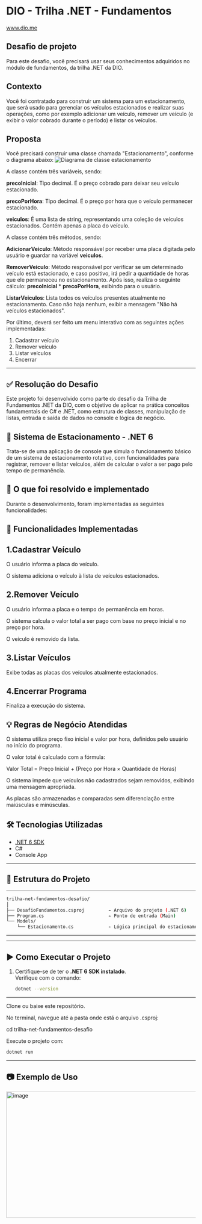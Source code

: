 # DIO - Trilha .NET - Fundamentos
www.dio.me

## Desafio de projeto
Para este desafio, você precisará usar seus conhecimentos adquiridos no módulo de fundamentos, da trilha .NET da DIO.

## Contexto
Você foi contratado para construir um sistema para um estacionamento, que será usado para gerenciar os veículos estacionados e realizar suas operações, como por exemplo adicionar um veículo, remover um veículo (e exibir o valor cobrado durante o período) e listar os veículos.

## Proposta
Você precisará construir uma classe chamada "Estacionamento", conforme o diagrama abaixo:
![Diagrama de classe estacionamento](diagrama_classe_estacionamento.png)

A classe contém três variáveis, sendo:

**precoInicial**: Tipo decimal. É o preço cobrado para deixar seu veículo estacionado.

**precoPorHora**: Tipo decimal. É o preço por hora que o veículo permanecer estacionado.

**veiculos**: É uma lista de string, representando uma coleção de veículos estacionados. Contém apenas a placa do veículo.

A classe contém três métodos, sendo:

**AdicionarVeiculo**: Método responsável por receber uma placa digitada pelo usuário e guardar na variável **veiculos**.

**RemoverVeiculo**: Método responsável por verificar se um determinado veículo está estacionado, e caso positivo, irá pedir a quantidade de horas que ele permaneceu no estacionamento. Após isso, realiza o seguinte cálculo: **precoInicial** * **precoPorHora**, exibindo para o usuário.

**ListarVeiculos**: Lista todos os veículos presentes atualmente no estacionamento. Caso não haja nenhum, exibir a mensagem "Não há veículos estacionados".

Por último, deverá ser feito um menu interativo com as seguintes ações implementadas:
1. Cadastrar veículo
2. Remover veículo
3. Listar veículos
4. Encerrar
-------------------------------------------------------------------------------------------------------------------------------------------------------------------------

## ✅ Resolução do Desafio

Este projeto foi desenvolvido como parte do desafio da Trilha de Fundamentos .NET da DIO, com o objetivo de aplicar na prática conceitos fundamentais de C# e .NET, como estrutura de classes, manipulação de listas, entrada e saída de dados no console e lógica de negócio.

## 🚗 Sistema de Estacionamento - .NET 6

Trata-se de uma aplicação de console que simula o funcionamento básico de um sistema de estacionamento rotativo, com funcionalidades para registrar, remover e listar veículos, além de calcular o valor a ser pago pelo tempo de permanência.

## 🧩 O que foi resolvido e implementado

Durante o desenvolvimento, foram implementadas as seguintes funcionalidades:

## 🔧 Funcionalidades Implementadas

## 1.Cadastrar Veículo

O usuário informa a placa do veículo.

O sistema adiciona o veículo à lista de veículos estacionados.

## 2.Remover Veículo

O usuário informa a placa e o tempo de permanência em horas.

O sistema calcula o valor total a ser pago com base no preço inicial e no preço por hora.

O veículo é removido da lista.

## 3.Listar Veículos

Exibe todas as placas dos veículos atualmente estacionados.

## 4.Encerrar Programa

Finaliza a execução do sistema.

## 💡 Regras de Negócio Atendidas

O sistema utiliza preço fixo inicial e valor por hora, definidos pelo usuário no início do programa.

O valor total é calculado com a fórmula:

Valor Total = Preço Inicial + (Preço por Hora × Quantidade de Horas)


O sistema impede que veículos não cadastrados sejam removidos, exibindo uma mensagem apropriada.

As placas são armazenadas e comparadas sem diferenciação entre maiúsculas e minúsculas.
## 🛠️ Tecnologias Utilizadas

- [.NET 6 SDK](https://dotnet.microsoft.com/en-us/download/dotnet/6.0)
- C#
- Console App

---

## 📁 Estrutura do Projeto

-------------------------------------------------------------------------------------------------------------------------------------------------------------------------
```bash
trilha-net-fundamentos-desafio/
│
├── DesafioFundamentos.csproj         ← Arquivo do projeto (.NET 6)
├── Program.cs                        ← Ponto de entrada (Main)
└── Models/
    └── Estacionamento.cs             ← Lógica principal do estacionamento
````

-------------------------------------------------------------------------------------------------------------------------------------------------------------------------

---

## ▶️ Como Executar o Projeto

1. Certifique-se de ter o **.NET 6 SDK instalado**.  
   Verifique com o comando:

   ```bash
   dotnet --version
-------------------------------------------------------------------------------------------------------------------------------------------------------------------------
Clone ou baixe este repositório.

No terminal, navegue até a pasta onde está o arquivo .csproj:

cd trilha-net-fundamentos-desafio


Execute o projeto com:

```bash
dotnet run
````

-------------------------------------------------------------------------------------------------------------------------------------------------------------------------
## 📷 Exemplo de Uso
<img width="555" height="336" alt="image" src="https://github.com/user-attachments/assets/033fe126-d01c-42e4-a17d-454d397b5189" />





